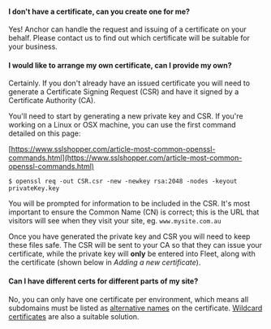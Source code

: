 #### I don't have a certificate, can you create one for me?

Yes! Anchor can handle the request and issuing of a certificate on your behalf.
Please contact us to find out which certificate will be suitable for your
business.


#### I would like to arrange my own certificate, can I provide my own?

Certainly. If you don't already have an issued certificate you will need to
generate a Certificate Signing Request (CSR) and have it signed by a
Certificate Authority (CA).

You'll need to start by generating a new private key and CSR. If you're working
on a Linux or OSX machine, you can use the first command detailed on this page:

[https://www.sslshopper.com/article-most-common-openssl-commands.html](https://www.sslshopper.com/article-most-common-openssl-commands.html)

```
$ openssl req -out CSR.csr -new -newkey rsa:2048 -nodes -keyout privateKey.key
```

You will be prompted for information to be included in the CSR. It's most
important to ensure the Common Name (CN) is correct; this is the URL that
visitors will see when they visit your site, eg. `www.mysite.com.au`

Once you have generated the private key and CSR you will need to keep these
files safe. The CSR will be sent to your CA so that they can issue your
certificate, while the private key will **only** be entered into Fleet, along
with the certificate (shown below in *Adding a new certificate*).


#### Can I have different certs for different parts of my site?

No, you can only have one certificate per environment, which means all
subdomains must be listed as [alternative
names](https://en.wikipedia.org/wiki/SubjectAltName) on the certificate.
[Wildcard certificates](https://en.wikipedia.org/wiki/Wildcard_certificate) are
also a suitable solution.
